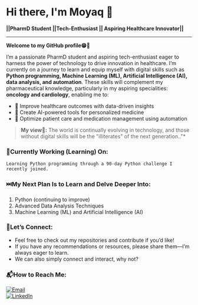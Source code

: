 # **Hi there, I'm Moyaq 👋**
**||PharmD Student ||Tech-Enthusiast || Aspiring Healthcare Innovator||**
___
**Welcome to my GitHub profile😁🤗**

I’m a passionate PharmD student and aspiring tech-enthusiast eager to harness the power of technology to drive innovation in healthcare. I’m currently on a journey to learn and equip myself with digital skills such as **Python programming, Machine Learning (ML), Artificial Intelligence (AI), data analysis, and automation**. These skills will complement my pharmaceutical knowledge, particularly in my aspiring specialities: **oncology and cardiology**, enabling me to:
* 🔬 Improve healthcare outcomes with data-driven insights
* 🤖 Create AI-powered tools for personalized medicine
* 💊 Optimize patient care and medication management using automation

> **My view💬:** The world is continually evolving in technology, and those without digital skills will be the "illiterates" of the next generation.."*

### 🌟Currently Working (Learning) On:
	Learning Python programming through a 90-day Python challenge I recently joined.

### ⏭️My Next Plan Is to Learn and Delve Deeper Into:
1. Python (continuing to improve)
2. Advanced Data Analysis Techniques
3. Machine Learning (ML) and Artificial Intelligence (AI)

### 📶Let’s Connect:
* Feel free to check out my repositories and contribute if you’d like!
* If you have any recommendations or resources, please share them—I’m always eager to learn.
* We can also simply connect and interact, why not?

### 📬How to Reach Me:
[![ Email](https://img.shields.io/badge/Email-legendmohammed3585%40gmail.com-red)](mailto:legendmohammed3585@gmail.com)  
[![LinkedIn](https://img.shields.io/badge/LinkedIn-Yakubu%20Mohammed-blue)](http://linkedin.com/in/yakubu-mohammed-559470236)
<!---
MoYaq/MoYaq is a ✨ special ✨ repository because its `README.md` (this file) appears on your GitHub profile.
You can click the Preview link to take a look at your changes.
--->
